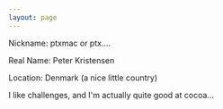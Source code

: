 ```yaml
---
layout: page
---
```




Nickname: ptxmac or ptx....

Real Name: Peter Kristensen

Location: Denmark (a nice little country) 

I like challenges, and I'm actually quite good at cocoa...
